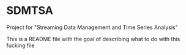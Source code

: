 # SDMTSA
Project for "Streaming Data Management and Time Series Analysis"

This is a README file with the goal of describing what to do with this fucking file
